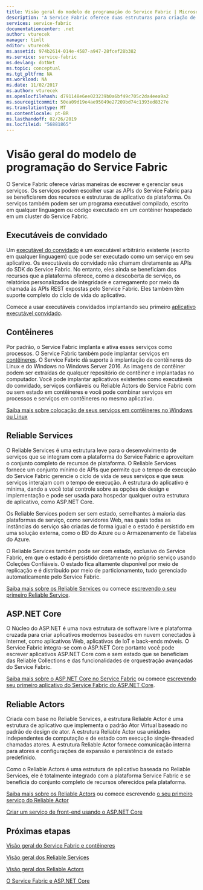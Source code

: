 ```yaml
---
title: Visão geral do modelo de programação do Service Fabric | Microsoft Docs
description: 'A Service Fabric oferece duas estruturas para criação de serviços: a estrutura de atores e a estrutura de serviços. Elas oferecem vantagens e desvantagens distintas com relação à simplicidade e ao controle.'
services: service-fabric
documentationcenter: .net
author: vturecek
manager: timlt
editor: vturecek
ms.assetid: 974b2614-014e-4587-a947-28fcef28b382
ms.service: service-fabric
ms.devlang: dotNet
ms.topic: conceptual
ms.tgt_pltfrm: NA
ms.workload: NA
ms.date: 11/02/2017
ms.author: vturecek
ms.openlocfilehash: d791148e6ee023239b0a6bf49c705c2da4eea9a2
ms.sourcegitcommit: 50ea09d19e4ae95049e27209bd74c1393ed8327e
ms.translationtype: MT
ms.contentlocale: pt-BR
ms.lasthandoff: 02/26/2019
ms.locfileid: "56881865"
---
```

# <a name="service-fabric-programming-model-overview"></a>Visão geral do modelo de programação do Service Fabric
O Service Fabric oferece várias maneiras de escrever e gerenciar seus serviços. Os serviços podem escolher usar as APIs do Service Fabric para se beneficiarem dos recursos e estruturas de aplicativo da plataforma. Os serviços também podem ser um programa executável compilado, escrito em qualquer linguagem ou código executado em um contêiner hospedado em um cluster do Service Fabric.

## <a name="guest-executables"></a>Executáveis de convidado
Um [executável do convidado](service-fabric-guest-executables-introduction.md) é um executável arbitrário existente (escrito em qualquer linguagem) que pode ser executado como um serviço em seu aplicativo. Os executáveis do convidado não chamam diretamente as APIs do SDK do Service Fabric. No entanto, eles ainda se beneficiam dos recursos que a plataforma oferece, como a descoberta de serviço, os relatórios personalizados de integridade e carregamento por meio da chamada às APIs REST expostas pelo Service Fabric. Eles também têm suporte completo do ciclo de vida do aplicativo.

Comece a usar executáveis convidados implantando seu primeiro [aplicativo executável convidado](service-fabric-deploy-existing-app.md).

## <a name="containers"></a>Contêineres
Por padrão, o Service Fabric implanta e ativa esses serviços como processos. O Service Fabric também pode implantar serviços em [contêineres](service-fabric-containers-overview.md). O Service Fabric dá suporte à implantação de contêineres do Linux e do Windows no Windows Server 2016. As imagens de contêiner podem ser extraídas de qualquer repositório de contêiner e implantadas no computador. Você pode implantar aplicativos existentes como executáveis do convidado, serviços confiáveis ou Reliable Actors do Service Fabric com ou sem estado em contêineres e você pode combinar serviços em processos e serviços em contêineres no mesmo aplicativo.

[Saiba mais sobre colocação de seus serviços em contêineres no Windows ou Linux](service-fabric-deploy-container.md)

## <a name="reliable-services"></a>Reliable Services
O Reliable Services é uma estrutura leve para o desenvolvimento de serviços que se integram com a plataforma do Service Fabric e aproveitam o conjunto completo de recursos de plataforma. O Reliable Services fornece um conjunto mínimo de APIs que permite que o tempo de execução do Service Fabric gerencie o ciclo de vida de seus serviços e que seus serviços interajam com o tempo de execução. A estrutura do aplicativo é mínima, dando a você total controle sobre as opções de design e implementação e pode ser usada para hospedar qualquer outra estrutura de aplicativo, como ASP.NET Core.

Os Reliable Services podem ser sem estado, semelhantes à maioria das plataformas de serviço, como servidores Web, nas quais todas as instâncias do serviço são criadas de forma igual e o estado é persistido em uma solução externa, como o BD do Azure ou o Armazenamento de Tabelas do Azure.

O Reliable Services também pode ser com estado, exclusivo do Service Fabric, em que o estado é persistido diretamente no próprio serviço usando Coleções Confiáveis. O estado fica altamente disponível por meio de replicação e é distribuído por meio de particionamento, tudo gerenciado automaticamente pelo Service Fabric.

[Saiba mais sobre os Reliable Services](service-fabric-reliable-services-introduction.md) ou comece [escrevendo o seu primeiro Reliable Service](service-fabric-reliable-services-quick-start.md).

## <a name="aspnet-core"></a>ASP.NET Core
O Núcleo do ASP.NET é uma nova estrutura de software livre e plataforma cruzada para criar aplicativos modernos baseados em nuvem conectados à Internet, como aplicativos Web, aplicativos de IoT e back-ends móveis. O Service Fabric integra-se com o ASP.NET Core portanto você pode escrever aplicativos ASP.NET Core com e sem estado que se beneficiam das Reliable Collections e das funcionalidades de orquestração avançadas do Service Fabric.

[Saiba mais sobre o ASP.NET Core no Service Fabric](service-fabric-reliable-services-communication-aspnetcore.md) ou comece [escrevendo seu primeiro aplicativo do Service Fabric do ASP.NET Core](service-fabric-tutorial-create-dotnet-app.md).

## <a name="reliable-actors"></a>Reliable Actors
Criada com base no Reliable Services, a estrutura Reliable Actor é uma estrutura de aplicativo que implementa o padrão Ator Virtual baseado no padrão de design de ator. A estrutura Reliable Actor usa unidades independentes de computação e de estado com execução single-threaded chamadas atores. A estrutura Reliable Actor fornece comunicação interna para atores e configurações de expansão e persistência de estado predefinido.

Como o Reliable Actors é uma estrutura de aplicativo baseada no Reliable Services, ele é totalmente integrado com a plataforma Service Fabric e se beneficia do conjunto completo de recursos oferecidos pela plataforma.

[Saiba mais sobre os Reliable Actors](service-fabric-reliable-actors-introduction.md) ou comece escrevendo [o seu primeiro serviço do Reliable Actor](service-fabric-reliable-actors-get-started.md)


[Criar um serviço de front-end usando o ASP.NET Core](service-fabric-reliable-services-communication-aspnetcore.md)

## <a name="next-steps"></a>Próximas etapas
[Visão geral do Service Fabric e contêineres](service-fabric-containers-overview.md)

[Visão geral dos Reliable Services](service-fabric-reliable-services-introduction.md)

[Visão geral dos Reliable Actors](service-fabric-reliable-actors-introduction.md)

[O Service Fabric e ASP.NET Core](service-fabric-reliable-services-communication-aspnetcore.md)




